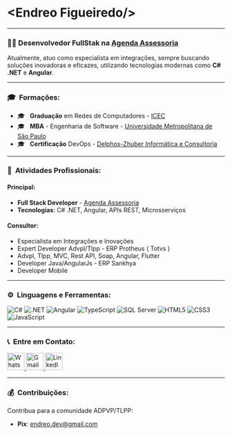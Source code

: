 # &lt;Endreo Figueiredo/&gt;
---

### 👨‍💼 Desenvolvedor FullStak na [Agenda Assessoria]([https://agendaassessoria.com.br/](https://www.agendaassessoria.com.br/))

Atualmente, atuo como especialista em integrações, sempre buscando soluções inovadoras e eficazes, utilizando tecnologias modernas como **C# .NET** e **Angular**.

---

### 🎓 &nbsp;Formações:

- 🎓 &nbsp; **Graduação** em Redes de Computadores - [ICEC](https://www.icec.edu.br/)
- 🎓 &nbsp; **MBA** - Engenharia de Software - [Universidade Metropolitana de São Paulo](https://www.estudesemfronteiras.com/novo/)
- 🎓 &nbsp; **Certificação** DevOps - [Delphos-Zhuber Informática e Consultoria](https://hnz.com.br/)

---

### 💼 &nbsp;Atividades Profissionais:

#### Principal:
- **Full Stack Developer** - [Agenda Assessoria](https://agendaassessoria.com.br/)
- **Tecnologias**: C# .NET, Angular, APIs REST, Microsserviços

#### Consultor:
- Especialista em Integrações e Inovações
- Expert Developer Advpl/Tlpp - ERP Protheus ( Totvs )
- Advpl, Tlpp, MVC, Rest API, Soap, Angular, Flutter
- Developer Java/AngularJs - ERP Sankhya
- Developer Mobile

---

### ⚙️ &nbsp;Linguagens e Ferramentas:

<p align="left">
  <img src="https://img.shields.io/badge/C%23-239120?style=for-the-badge&logo=c-sharp&logoColor=white" alt="C#" />
  <img src="https://img.shields.io/badge/.NET-512BD4?style=for-the-badge&logo=dotnet&logoColor=white" alt=".NET" />
  <img src="https://img.shields.io/badge/Angular-DD0031?style=for-the-badge&logo=angular&logoColor=white" alt="Angular" />
  <img src="https://img.shields.io/badge/TypeScript-007ACC?style=for-the-badge&logo=typescript&logoColor=white" alt="TypeScript" />
  <img src="https://img.shields.io/badge/SQL_Server-CC2927?style=for-the-badge&logo=microsoft-sql-server&logoColor=white" alt="SQL Server" />
  <img src="https://img.shields.io/badge/HTML5-E34F26?style=for-the-badge&logo=html5&logoColor=white" alt="HTML5" />
  <img src="https://img.shields.io/badge/CSS3-1572B6?style=for-the-badge&logo=css3&logoColor=white" alt="CSS3" />
  <img src="https://img.shields.io/badge/JavaScript-F7DF1E?style=for-the-badge&logo=javascript&logoColor=black" alt="JavaScript" />
</p>

---

### 📞 &nbsp;Entre em Contato:

<p align="left">
  <a href="https://api.whatsapp.com/send?phone=5565981719837&text=Ola!%20Te%20encontrei%20no%20Git" target="_blank">
    <img height="40" src="https://upload.wikimedia.org/wikipedia/commons/thumb/f/f7/WhatsApp_logo.svg/1200px-WhatsApp_logo.svg.png" alt="WhatsApp"/>
  </a>
  <a href="mailto:endreo.cba@gmail.com" target="_blank">
    <img height="40" src="https://img.shields.io/badge/-Gmail-FF0000?style=flat&labelColor=FF0000&logo=gmail&logoColor=white&link=mailto:endreo.cba@gmail.com" alt="Gmail"/>
  </a>
  <a href="https://www.linkedin.com/in/endreo-figueiredo-ab1005138/" target="_blank">
    <img height="40" src="https://img.shields.io/badge/-Linkedin-0e76a8?style=flat&logo=Linkedin&logoColor=white" alt="LinkedIn"/>
  </a>
</p>

---

### 💰 &nbsp;Contribuições:

Contribua para a comunidade ADPVP/TLPP:
- **Pix**: endreo.dev@gmail.com
